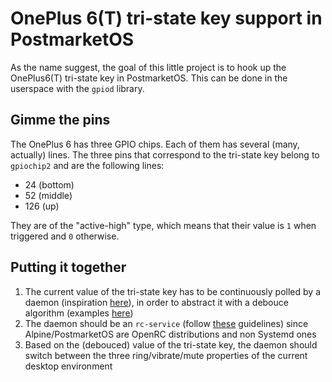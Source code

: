 # OnePlus 6(T) tri-state key support in PostmarketOS
As the name suggest, the goal of this little project is to hook up the OnePlus6(T) tri-state key in PostmarketOS. This can be done in the userspace with the `gpiod` library.
## Gimme the pins
The OnePlus 6 has three GPIO chips. Each of them has several (many, actually) lines. The three pins that correspond to the tri-state key belong to `gpiochip2` and are the following lines:
* 24 (bottom)
* 52 (middle)
* 126 (up)   

They are of the "active-high" type, which means that their value is `1` when triggered and `0` otherwise.
## Putting it together
1. The current value of the tri-state key has to be continuously polled by a daemon (inspiration [here](https://stackoverflow.com/questions/17954432/creating-a-daemon-in-linux)), in order to abstract it with a debouce algorithm (examples [here](https://my.eng.utah.edu/~cs5780/debouncing.pdf))
2. The daemon should be an `rc-service` (follow [these](https://github.com/OpenRC/openrc/blob/master/service-script-guide.md) guidelines) since Alpine/PostmarketOS are OpenRC distributions and non Systemd ones
3. Based on the (debouced) value of the tri-state key, the daemon should switch between the three ring/vibrate/mute properties of the current desktop environment
